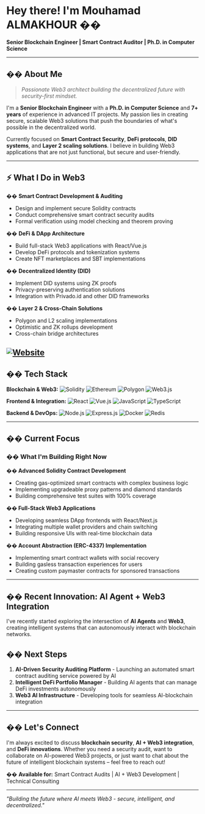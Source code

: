 # Hey there! I'm Mouhamad ALMAKHOUR ��

**Senior Blockchain Engineer | Smart Contract Auditor | Ph.D. in Computer Science**

---

## �� About Me

> *Passionate Web3 architect building the decentralized future with security-first mindset.*

I'm a **Senior Blockchain Engineer** with a **Ph.D. in Computer Science** and **7+ years** of experience in advanced IT projects. My passion lies in creating secure, scalable Web3 solutions that push the boundaries of what's possible in the decentralized world.

Currently focused on **Smart Contract Security**, **DeFi protocols**, **DID systems**, and **Layer 2 scaling solutions**. I believe in building Web3 applications that are not just functional, but secure and user-friendly.

---

## ⚡ What I Do in Web3

�� **Smart Contract Development & Auditing**
- Design and implement secure Solidity contracts
- Conduct comprehensive smart contract security audits
- Formal verification using model checking and theorem proving

��️ **DeFi & DApp Architecture**
- Build full-stack Web3 applications with React/Vue.js
- Develop DeFi protocols and tokenization systems
- Create NFT marketplaces and SBT implementations

�� **Decentralized Identity (DID)**
- Implement DID systems using ZK proofs
- Privacy-preserving authentication solutions
- Integration with Privado.id and other DID frameworks

�� **Layer 2 & Cross-Chain Solutions**
- Polygon and L2 scaling implementations
- Optimistic and ZK rollups development
- Cross-chain bridge architectures

[![Website](https://img.shields.io/badge/verifysolidity-FF5722?style=for-the-badge&logo=todoist&logoColor=white)](http://www.verifysolidity.com)
---

## ��️ Tech Stack

**Blockchain & Web3:**
![Solidity](https://img.shields.io/badge/Solidity-363636?style=flat&logo=solidity&logoColor=white)
![Ethereum](https://img.shields.io/badge/Ethereum-3C3C3D?style=flat&logo=ethereum&logoColor=white)
![Polygon](https://img.shields.io/badge/Polygon-8247E5?style=flat&logo=polygon&logoColor=white)
![Web3.js](https://img.shields.io/badge/Web3.js-F16822?style=flat&logo=web3.js&logoColor=white)

**Frontend & Integration:**
![React](https://img.shields.io/badge/React-20232A?style=flat&logo=react&logoColor=61DAFB)
![Vue.js](https://img.shields.io/badge/Vue.js-35495E?style=flat&logo=vue.js&logoColor=4FC08D)
![JavaScript](https://img.shields.io/badge/JavaScript-F7DF1E?style=flat&logo=javascript&logoColor=black)
![TypeScript](https://img.shields.io/badge/TypeScript-007ACC?style=flat&logo=typescript&logoColor=white)

**Backend & DevOps:**
![Node.js](https://img.shields.io/badge/Node.js-43853D?style=flat&logo=node.js&logoColor=white)
![Express.js](https://img.shields.io/badge/Express.js-404D59?style=flat&logo=express&logoColor=white)
![Docker](https://img.shields.io/badge/Docker-2496ED?style=flat&logo=docker&logoColor=white)
![Redis](https://img.shields.io/badge/Redis-DC382D?style=flat&logo=redis&logoColor=white)

---


## �� Current Focus

### �� **What I'm Building Right Now**

**��️ Advanced Solidity Contract Development**
- Creating gas-optimized smart contracts with complex business logic
- Implementing upgradeable proxy patterns and diamond standards
- Building comprehensive test suites with 100% coverage

**�� Full-Stack Web3 Applications**
- Developing seamless DApp frontends with React/Next.js
- Integrating multiple wallet providers and chain switching
- Building responsive UIs with real-time blockchain data

**�� Account Abstraction (ERC-4337) Implementation**
- Implementing smart contract wallets with social recovery
- Building gasless transaction experiences for users
- Creating custom paymaster contracts for sponsored transactions

---
## �� Recent Innovation: AI Agent + Web3 Integration
I've recently started exploring the intersection of **AI Agents** and **Web3**, creating intelligent systems that can autonomously interact with blockchain networks.

## �� Next Steps

1. **AI-Driven Security Auditing Platform** - Launching an automated smart contract auditing service powered by AI
2. **Intelligent DeFi Portfolio Manager** - Building AI agents that can manage DeFi investments autonomously
3. **Web3 AI Infrastructure** - Developing tools for seamless AI-blockchain integration

---

## �� Let's Connect

I'm always excited to discuss **blockchain security**, **AI + Web3 integration**, and **DeFi innovations**. Whether you need a security audit, want to collaborate on AI-powered Web3 projects, or just want to chat about the future of intelligent blockchain systems – feel free to reach out!

�� **Available for:** Smart Contract Audits | AI + Web3 Development | Technical Consulting

---

*"Building the future where AI meets Web3 - secure, intelligent, and decentralized."*

